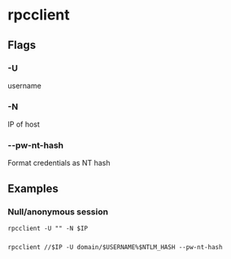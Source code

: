 # rpcclient
## Flags
### -U
username
### -N
IP of host
### --pw-nt-hash
Format credentials as NT hash

## Examples
### Null/anonymous session
```
rpcclient -U "" -N $IP
```

### 
```
rpcclient //$IP -U domain/$USERNAME%$NTLM_HASH --pw-nt-hash
```